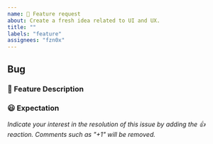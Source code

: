```yaml
---
name: 🚀 Feature request
about: Create a fresh idea related to UI and UX.
title: ""
labels: "feature"
assignees: "fzn0x"
---
```


## Bug

### 🚀 Feature Description

<!-- Describe what happened. -->

### 😃 Expectation

<!-- Explain what behavior you wanted/expected. You may include an output. -->

<!-- do not delete this footer -->

*Indicate your interest in the resolution of this issue by adding the 👍 reaction. Comments such as "+1" will be removed.*
